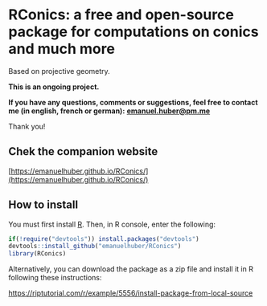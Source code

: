 # RConics: a free and open-source package for computations on conics and much more

Based on projective geometry.


**This is an ongoing project.**


**If you have any questions, comments or suggestions, feel free to contact me (in english, french or german):**
**emanuel.huber@pm.me**


Thank you!

## Chek the companion website

[https://emanuelhuber.github.io/RConics/](https://emanuelhuber.github.io/RConics/)

## How to install

You must first install [R](https://cran.r-project.org/). Then, in R console, enter the following:

```r
if(!require("devtools")) install.packages("devtools")
devtools::install_github("emanuelhuber/RConics")
library(RConics)
```

Alternatively, you can download the package as a zip file and install it in R
following these instructions:

https://riptutorial.com/r/example/5556/install-package-from-local-source
